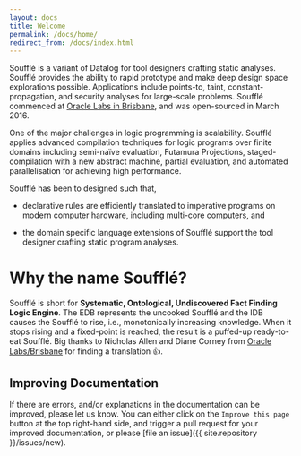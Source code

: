 ```yaml
---
layout: docs
title: Welcome
permalink: /docs/home/
redirect_from: /docs/index.html
---
```

Soufflé is a variant of Datalog for tool designers crafting static analyses. 
Soufflé provides the ability to rapid prototype and make deep design space explorations possible.
Applications include points-to, taint, constant-propagation, and security analyses for large-scale problems. Soufflé commenced at [Oracle Labs in Brisbane](https://github.com/oracle/souffle/wiki/Contributors), and was open-sourced in March 2016. 

One of the major challenges in logic programming is scalability. 
Soufflé applies advanced compilation techniques for logic programs over finite domains including semi-naïve evaluation, Futamura Projections, staged-compilation with a new abstract machine, partial evaluation, and automated parallelisation for achieving high performance.

Soufflé has been to designed such that, 

* declarative rules are efficiently translated to imperative programs on modern computer hardware, including multi-core computers, and

* the domain specific language extensions of Soufflé support the tool designer crafting static program analyses.

# Why the name Soufflé?
Soufflé  is short for **Systematic, Ontological, Undiscovered Fact Finding Logic Engine**. The EDB represents the
uncooked Soufflé  and the IDB causes the Soufflé  to rise, i.e., monotonically increasing knowledge. When it stops rising and a fixed-point is reached, the result is a puffed-up ready-to-eat Soufflé. Big thanks to Nicholas Allen and Diane Corney from [Oracle Labs/Brisbane](https://labs.oracle.com/pls/apex/f?p=labs:23:::::P23_LOCATION_ID:46) for finding a translation :+1:.


## Improving Documentation

If there are errors, and/or explanations in the documentation can be improved, please let us know.
You can either click on the ```Improve this page``` button at the top right-hand side, and trigger a pull request for your improved documentation, or please [file an issue]({{ site.repository }}/issues/new).
